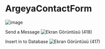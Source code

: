 # ArgeyaContactForm

![image](https://github.com/irmaydin/ContactForm/assets/135223601/289ff399-ef38-4cb2-8fe4-2b0cb3da439f)

Send a Message
![Ekran Görüntüsü (418)](https://github.com/irmaydin/ContactForm/assets/135223601/c825eab2-9f1e-4e9f-880b-ae6f789fa91f)


Insert in to Database
![Ekran Görüntüsü (417)](https://github.com/irmaydin/ContactForm/assets/135223601/b1b2d107-6a84-4b6c-bc01-768179e2b27f)

